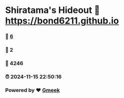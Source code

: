 # Shiratama's Hideout :link: https://bond6211.github.io 
### :page_facing_up: [6](https://bond6211.github.io/tag.html) 
### :speech_balloon: 2 
### :hibiscus: 4246 
### :alarm_clock: 2024-11-15 22:50:16 
### Powered by :heart: [Gmeek](https://github.com/Meekdai/Gmeek)
